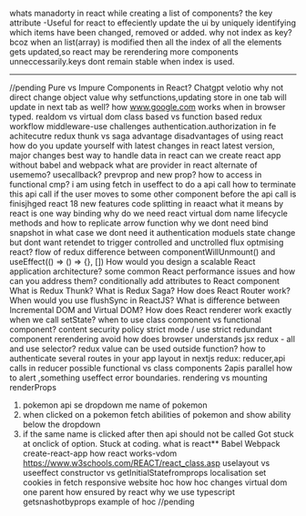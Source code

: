 whats manadorty in react while creating a list of components?
the key attribute -Useful for react to effeciently update the ui by uniquely identifying which items have been changed, removed or added.
why not index as key?
bcoz when an list(array) is modified then all the index of all the elements gets updated,so react may be rerendering more components unneccessarily.keys dont remain stable when index is used.
_______________________________________________________________________________________________
//pending
Pure vs Impure Components in React?
Chatgpt
velotio
why not direct change object value why setfunctions,updating store in one tab will update in next tab as well? how www.google.com works when in browser typed.
realdom vs virtual dom
class based vs function based
redux workflow
middleware-use
challenges 
authentication.authorization in fe
achitecutre
redux thunk vs saga
advantage disadvantages of using react
how do you update yourself with latest changes in react
latest version, major changes
best way to handle data in react
can we create react app without babel and webpack
what are provider in react
alternate of usememo? usecallback?
prevprop and new prop? how to access in functional cmp?
i am using fetch in useffect to do a api  call 
how to terminate this api call if the user moves to some other component before the api call is finisjhged
react 18 new features
code splitting in reaact
what it means by react is one way binding
why do we need react
virtual dom
name lifecycle methods and how to replicate
arrow function why we dont need bind
snapshot in what case we dont need it
authentication moduels
state change but dont want retendet to trigger
controlled and unctrolled
flux
optmising react? 
flow of redux
 difference between componentWillUnmount() and useEffect(() => () => {}, [])
 How would you design a scalable React application architecture?
 some common React performance issues and how can you address them?
 conditionally add attributes to React component
 What is Redux Thunk?
What is Redux Saga?
How does React Router work?
When would you use flushSync in ReactJS?
What is difference between Incremental DOM and Virtual DOM?
How does React renderer work exactly when we call setState?
when to use class component vs functional component?
content security policy
strict mode / use strict
redundant component rerendering avoid
how does browser understands jsx
redux - all and use selector?
redux value can be used outside function?
how to authenticate several routes in your app
layout in nextjs
redux: reducer,api calls in reducer possible
functional vs class components
2apis parallel how to alert ,something useffect
error boundaries. 
rendering vs mounting
renderProps
1. pokemon api se dropdown me name of pokemon
2. when clicked on a pokemon fetch abilities of pokemon and show ability below the dropdown
3. if the same name is clicked after then api should not be called
	Got stuck at onclick of option. Stuck at coding.
    what is react**
    Babel
    Webpack
    create-react-app
    how react works-vdom
    https://www.w3schools.com/REACT/react_class.asp
uselayout vs useeffect
constructor vs getInitialStatefromprops
localisation
set cookies in fetch
responsive website
hoc
how hoc changes virtual dom
one parent how ensured by react
why we use typescript
getsnashotbyprops
example of hoc
//pending
